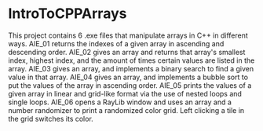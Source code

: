 # IntroToCPPArrays
 
This project contains 6 .exe files that manipulate arrays in C++ in different ways. AIE_01 returns the indexes of a given array in ascending and descending order. AIE_02 gives an array and returns that array's smallest index, highest index, and the amount of times certain values are listed in the array. AIE_03 gives an array, and implements a binary search to find a given value in that array. AIE_04 gives an array, and implements a bubble sort to put the values of the array in ascending order. AIE_05 prints the values of a given array in linear and grid-like format via the use of nested loops and single loops. AIE_06 opens a RayLib window and uses an array and a number randomizer to print a randomized color grid. Left clicking a tile in the grid switches its color.
